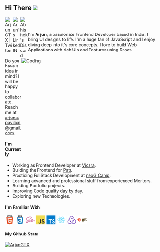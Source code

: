 
## Hi There <img src="https://media.giphy.com/media/hvRJCLFzcasrR4ia7z/giphy.gif" width="25px">
<a href="https://twitter.com/im_arjunvc">
  <img align="left" alt="ArjunGTX | Twitter" width="25px" src="https://raw.githubusercontent.com/peterthehan/peterthehan/master/assets/twitter.svg" />
</a>
<a href="https://www.linkedin.com/in/arjunvc/">
  <img align="left" alt="Arjun's LinkedIN" width="25px" src="https://raw.githubusercontent.com/peterthehan/peterthehan/master/assets/linkedin.svg" />
</a>
<a href="https://discord.gg/847066366276009984t">
  <img align="left" alt="Abhishek's Discord" width="25px" src="https://raw.githubusercontent.com/peterthehan/peterthehan/master/assets/discord.svg" />
</a><br><br>

I'm **Arjun**, a passionate Frontend Developer based in India. I bring UI designs to life. I'm a huge fan of JavaScript and I enjoy diving deep into it's core concepts. I love to build Web Applications with rich UIs and Features using React.

<img align="right" alt="Coding" src="https://media.giphy.com/media/qgQUggAC3Pfv687qPC/giphy.gif" width="450" height="300" /> 

Do you have a idea in mind? I will be happy to collaborate. Reach me at [arjunatpavilion@gmail.com](mailto:arjunatpavilion@gmail.com).

#### I'm Currently
- Working as Frontend Developer at [Vicara](https://www.linkedin.com/company/vicara-hq).
- Building the Frontend for [Patr](https://patr.cloud/).
- Practicing FullStack Development at [neoG Camp](https://neog.camp/).
- Learning advanced and professional stuff from experienced Mentors. 
- Building Portfolio projects.
- Improving Code quality day by day.
- Exploring new Technologies.



#### I'm Familiar With 
<code><img height="30" src="https://raw.githubusercontent.com/github/explore/80688e429a7d4ef2fca1e82350fe8e3517d3494d/topics/html/html.png"></code> 
<code><img height="30" src="https://raw.githubusercontent.com/github/explore/80688e429a7d4ef2fca1e82350fe8e3517d3494d/topics/css/css.png"></code> 
<code><img height="30" src="https://raw.githubusercontent.com/github/explore/80688e429a7d4ef2fca1e82350fe8e3517d3494d/topics/sass/sass.png"></code> 
<code><img height="30" src="https://raw.githubusercontent.com/github/explore/80688e429a7d4ef2fca1e82350fe8e3517d3494d/topics/javascript/javascript.png"></code>
<code><img height="30" src="https://raw.githubusercontent.com/github/explore/80688e429a7d4ef2fca1e82350fe8e3517d3494d/topics/typescript/typescript.png"></code> 
<code><img height="30" src="https://raw.githubusercontent.com/github/explore/80688e429a7d4ef2fca1e82350fe8e3517d3494d/topics/react/react.png"></code> 
<code><img height="30" src="https://raw.githubusercontent.com/github/explore/80688e429a7d4ef2fca1e82350fe8e3517d3494d/topics/redux/redux.png"></code> 
<code><img height="30" src="https://raw.githubusercontent.com/github/explore/80688e429a7d4ef2fca1e82350fe8e3517d3494d/topics/git/git.png"></code> 



#### My Github Stats

[![ArjunGTX](https://github-readme-stats.vercel.app/api?username=ArjunGTX&count_private=true&show_icons=true&theme=github_dark)](https://github.com/ArjunGTX/github-readme-stats)






